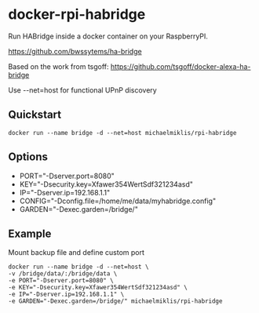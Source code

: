 docker-rpi-habridge
========

Run HABridge inside a docker container on your RaspberryPI.

https://github.com/bwssytems/ha-bridge

Based on the work from tsgoff:
https://github.com/tsgoff/docker-alexa-ha-bridge  

Use --net=host for functional UPnP discovery

Quickstart
----------

    docker run --name bridge -d --net=host michaelmiklis/rpi-habridge

Options
-------
 - PORT="-Dserver.port=8080" 
 - KEY="-Dsecurity.key=Xfawer354WertSdf321234asd" 
 - IP="-Dserver.ip=192.168.1.1" 
 - CONFIG="-Dconfig.file=/home/me/data/myhabridge.config" 
 - GARDEN="-Dexec.garden=/bridge/" 
 

Example
-------
Mount backup file and define custom port

    docker run --name bridge -d --net=host \
    -v /bridge/data/:/bridge/data \
    -e PORT="-Dserver.port=8080" \
    -e KEY="-Dsecurity.key=Xfawer354WertSdf321234asd" \
    -e IP="-Dserver.ip=192.168.1.1" \
    -e GARDEN="-Dexec.garden=/bridge/" michaelmiklis/rpi-habridge
